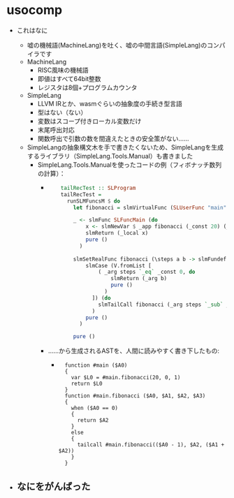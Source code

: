 # usocomp

- これはなに
  - 嘘の機械語(MachineLang)を吐く、嘘の中間言語(SimpleLang)のコンパイラです
  - MachineLang
    - RISC風味の機械語
    - 即値はすべて64bit整数
    - レジスタは8個+プログラムカウンタ
  - SimpleLang
    - LLVM IRとか、wasmぐらいの抽象度の手続き型言語
    - 型はない（ない）
    - 変数はスコープ付きローカル変数だけ
    - 末尾呼出対応
    - 関数呼出で引数の数を間違えたときの安全策がない……
  - SimpleLangの抽象構文木を手で書きたくないため、SimpleLangを生成するライブラリ（SimpleLang.Tools.Manual）も書きました
    - SimpleLang.Tools.Manualを使ったコードの例（フィボナッチ数列の計算）：
      - ```hs
            tailRecTest :: SLProgram
            tailRecTest =
              runSLMFuncsM $ do
                let fibonacci = slmVirtualFunc (SLUserFunc "main" "fibonacci") :: SLMFuncOf 3

                _ <- slmFunc SLFuncMain (do
                    x <- slmNewVar $ _app fibonacci (_const 20) (_const 0) (_const 1)
                    slmReturn (_local x)
                    pure ()
                  )
                
                slmSetRealFunc fibonacci (\steps a b -> slmFundef $ do
                    slmCase (V.fromList [
                        ( _arg steps `_eq` _const 0, do
                            slmReturn (_arg b)
                            pure ()
                          )
                      ]) (do
                        slmTailCall fibonacci (_arg steps `_sub` _const 1) (_arg b) (_arg a `_add` _arg b)
                      )
                    pure ()
                  )

                pure ()
          ```
      - ……から生成されるASTを、人間に読みやすく書き下したもの:
        - ```
            function #main ($A0)
            {
              var $L0 = #main.fibonacci(20, 0, 1)
              return $L0
            }
            function #main.fibonacci ($A0, $A1, $A2, $A3)
            {
              when ($A0 == 0)
              {
                return $A2
              }
              else
              {
                tailcall #main.fibonacci(($A0 - 1), $A2, ($A1 + $A2))
              }
            }
          ```

- なにをがんばった
  - 